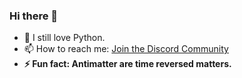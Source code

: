 ### Hi there 👋

- 💛 I still love Python.
- 📫 How to reach me: [Join the Discord Community](https://discord.gg/7CrQEyP)
- **⚡ Fun fact: Antimatter are time reversed matters.**
